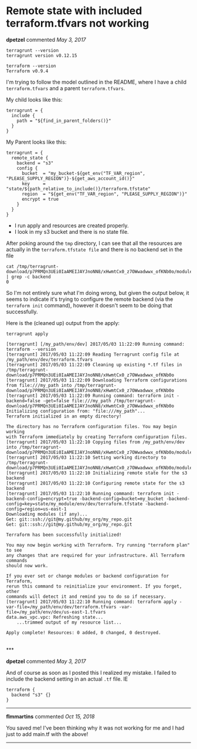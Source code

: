 # Remote state with included terraform.tfvars not working

**dpetzel** commented *May 3, 2017*

```
terragrunt --version
terragrunt version v0.12.15

terraform --version
Terraform v0.9.4
```

I'm trying to follow the model outlined in the README, where I have a child `terraform.tfvars` and a parent `terraform.tfvars`.

My child looks like this:
```
terragrunt = {
  include {
    path = "${find_in_parent_folders()}"
  }
}
```

My Parent looks like this:
```
terragrunt = {
  remote_state {
    backend = "s3"
    config {
      bucket  = "my_bucket-${get_env("TF_VAR_region", "PLEASE_SUPPLY_REGION")}-${get_aws_account_id()}"
      key     = "state/${path_relative_to_include()}/terraform.tfstate"
      region  = "${get_env("TF_VAR_region", "PLEASE_SUPPLY_REGION")}"
      encrypt = true
    }
  }
}
```

* I run apply and resources are created properly.
* I look in my s3 bucket and there is no state file.

After poking around the `tmp` directory, I can see that all the resources are actually in the `terraform.tfstate file` and there is no backend set in the file
```
cat /tmp/terragrunt-download/p7PRMQn3UEi0IaAMEIJAYJnoNN8/xHwmtCx0_z7OWwadwwx_ofKNb0o/module/terraform.tfstate | grep -c backend
0
```
So I'm not entirely sure what I'm doing wrong, but given the output below, it seems to indicate it's trying to configure the remote backend (via the `terraform init` command), however it doesn't seem to be doing that successfully.


Here is the (cleaned up) output from the apply:
```
terragrunt apply

[terragrunt] [/my_path/env/dev] 2017/05/03 11:22:09 Running command: terraform --version
[terragrunt] 2017/05/03 11:22:09 Reading Terragrunt config file at /my_path/env/dev/terraform.tfvars
[terragrunt] 2017/05/03 11:22:09 Cleaning up existing *.tf files in /tmp/terragrunt-download/p7PRMQn3UEi0IaAMEIJAYJnoNN8/xHwmtCx0_z7OWwadwwx_ofKNb0o
[terragrunt] 2017/05/03 11:22:09 Downloading Terraform configurations from file:///my_path into /tmp/terragrunt-download/p7PRMQn3UEi0IaAMEIJAYJnoNN8/xHwmtCx0_z7OWwadwwx_ofKNb0o
[terragrunt] 2017/05/03 11:22:09 Running command: terraform init -backend=false -get=false file:///my_path /tmp/terragrunt-download/p7PRMQn3UEi0IaAMEIJAYJnoNN8/xHwmtCx0_z7OWwadwwx_ofKNb0o
Initializing configuration from: "file:///my_path"...
Terraform initialized in an empty directory!

The directory has no Terraform configuration files. You may begin working
with Terraform immediately by creating Terraform configuration files.
[terragrunt] 2017/05/03 11:22:10 Copying files from /my_path/env/dev into /tmp/terragrunt-download/p7PRMQn3UEi0IaAMEIJAYJnoNN8/xHwmtCx0_z7OWwadwwx_ofKNb0o/module
[terragrunt] 2017/05/03 11:22:10 Setting working directory to /tmp/terragrunt-download/p7PRMQn3UEi0IaAMEIJAYJnoNN8/xHwmtCx0_z7OWwadwwx_ofKNb0o/module
[terragrunt] 2017/05/03 11:22:10 Initializing remote state for the s3 backend
[terragrunt] 2017/05/03 11:22:10 Configuring remote state for the s3 backend
[terragrunt] 2017/05/03 11:22:10 Running command: terraform init -backend-config=encrypt=true -backend-config=bucket=my_bucket -backend-config=key=state/my_module/env/dev/terraform.tfstate -backend-config=region=us-east-1
Downloading modules (if any)...
Get: git::ssh://git@my.github/my_org/my_repo.git
Get: git::ssh://git@my.github/my_org/my_repo.git

Terraform has been successfully initialized!

You may now begin working with Terraform. Try running "terraform plan" to see
any changes that are required for your infrastructure. All Terraform commands
should now work.

If you ever set or change modules or backend configuration for Terraform,
rerun this command to reinitialize your environment. If you forget, other
commands will detect it and remind you to do so if necessary.
[terragrunt] 2017/05/03 11:22:10 Running command: terraform apply -var-file=/my_path/env/dev/terraform.tfvars -var-file=/my_path/env/dev/us-east-1.tfvars
data.aws_vpc.vpc: Refreshing state...
	...trimmed output of my resource list...

Apply complete! Resources: 0 added, 0 changed, 0 destroyed.
```

<br />
***


**dpetzel** commented *May 3, 2017*

And of course as soon as I posted this I realized my mistake. I failed to include the backend setting in an actual `.tf` file. IE
```
terraform {
  backend "s3" {}
}
```
***

**flmmartins** commented *Oct 15, 2018*

You saved me! I've been thinking why it was not working for me and I had just to add main.tf with the above!
***


